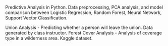 Predictive Analysis in Python. Data preprocessing, PCA analysis, and model comparison between Logistic Regression, Random Forest, Neural Network, Support Vector Classification.

Union Analysis - Predicting whether a person will leave the union. Data generated by class instructor.
Forest Cover Analysis - Analysis of coverage type in a wilderness area. Kaggle dataset.